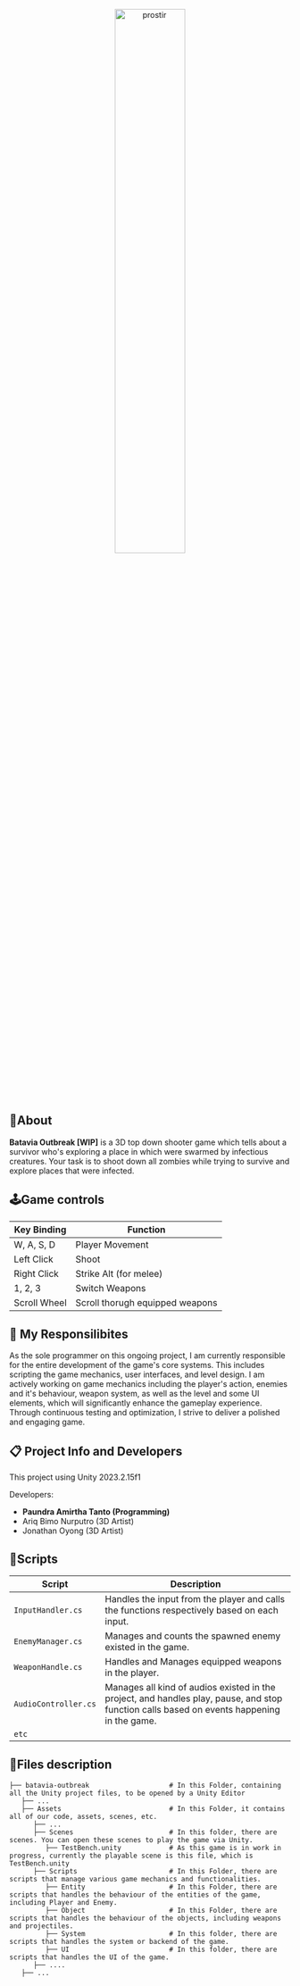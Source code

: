 <p align="center">
  <img width="50%" alt="prostir" src="https://github.com/paundra0217/paundra0217/blob/main/images/Video%20tanpa%20judul%20(2).gif">
  </br>
</p>

## 🔴About
**Batavia Outbreak [WIP]** is a 3D top down shooter game which tells about a survivor who's exploring a place in which were swarmed by infectious creatures. Your task is to shoot down all zombies while trying to survive and explore places that were infected.

## 🕹️Game controls
| Key Binding       | Function          |
| ----------------- | ----------------- |
| W, A, S, D        | Player Movement   |
| Left Click        | Shoot             |
| Right Click       | Strike Alt (for melee)   |
| 1, 2, 3           | Switch Weapons   |
| Scroll Wheel      | Scroll thorugh equipped weapons |

## 💼 My Responsilibites
As the sole programmer on this ongoing project, I am currently responsible for the entire development of the game's core systems. This includes scripting the game mechanics, user interfaces, and level design. I am actively working on game mechanics including the player's action, enemies and it's behaviour, weapon system, as well as the level and some UI elements, which will significantly enhance the gameplay experience. Through continuous testing and optimization, I strive to deliver a polished and engaging game.

## 📋 Project Info and Developers
This project using Unity 2023.2.15f1

Developers:
- **Paundra Amirtha Tanto (Programming)**
- Ariq Bimo Nurputro (3D Artist)
- Jonathan Oyong (3D Artist)

##  📜Scripts
|  Script       | Description                                                  |
| ------------------- | ------------------------------------------------------------ |
| `InputHandler.cs` | Handles the input from the player and calls the functions respectively based on each input. |
| `EnemyManager.cs` | Manages and counts the spawned enemy existed in the game. |
| `WeaponHandle.cs` | Handles and Manages equipped weapons in the player. |
| `AudioController.cs` | Manages all kind of audios existed in the project, and handles play, pause, and stop function calls based on events happening in the game. |
| `etc`  | |

## 📂Files description
```
├── batavia-outbreak                    # In this Folder, containing all the Unity project files, to be opened by a Unity Editor
   ├── ...
   ├── Assets                           # In this Folder, it contains all of our code, assets, scenes, etc.
      ├── ...
      ├── Scenes                        # In this folder, there are scenes. You can open these scenes to play the game via Unity.
         ├── TestBench.unity            # As this game is in work in progress, currently the playable scene is this file, which is TestBench.unity
      ├── Scripts                       # In this Folder, there are scripts that manage various game mechanics and functionalities.
         ├── Entity                     # In this Folder, there are scripts that handles the behaviour of the entities of the game, including Player and Enemy.
         ├── Object                     # In this Folder, there are scripts that handles the behaviour of the objects, including weapons and projectiles.
         ├── System                     # In this folder, there are scripts that handles the system or backend of the game.
         ├── UI                         # In this folder, there are scripts that handles the UI of the game.
      ├── ....
   ├── ...
      
```
